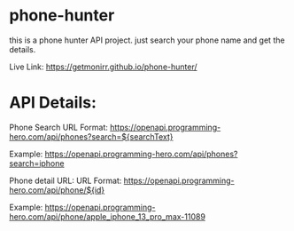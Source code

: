 # phone-hunter

this is a phone hunter API project. just search your phone name and get the details.

Live Link: 
https://getmonirr.github.io/phone-hunter/

# API Details:
Phone Search
URL Format: https://openapi.programming-hero.com/api/phones?search=${searchText}

Example: https://openapi.programming-hero.com/api/phones?search=iphone

Phone detail URL:
URL Format: https://openapi.programming-hero.com/api/phone/${id}

Example: https://openapi.programming-hero.com/api/phone/apple_iphone_13_pro_max-11089 
